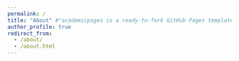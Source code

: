 ```yaml
---
permalink: /
title: "About" #"academicpages is a ready-to-fork GitHub Pages template for academic personal websites"
author_profile: true
redirect_from: 
  - /about/
  - /about.html
---
```

